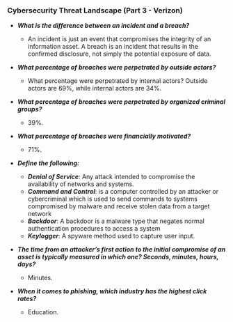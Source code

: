 ### Cybersecurity Threat Landscape (Part 3 - Verizon)

* **_What is the difference between an incident and a breach?_**
  * An incident is just an event that compromises the integrity of an information asset. A breach is an incident that results in the confirmed disclosure, not simply the potential exposure of data. 

* **_What percentage of breaches were perpetrated by outside actors?_**
  * What percentage were perpetrated by internal actors? Outside actors are 69%, while internal actors are 34%. 

* **_What percentage of breaches were perpetrated by organized criminal groups?_**
  * 39%. 

* **_What percentage of breaches were financially motivated?_**
  * 71%. 

* **_Define the following:_**

  * ***_Denial of Service_***: Any attack intended to compromise the availability of networks and systems. 
  * ***_Command and Control_***: is a computer controlled by an attacker or cybercriminal which is used to send commands to systems compromised by malware and receive stolen data from a target network
  * ***_Backdoor_***: A backdoor is a malware type that negates normal authentication procedures to access a system
  * ***_Keylogger_***: A spyware method used to capture user input. 

* **_The time from an attacker’s first action to the initial compromise of an asset is typically measured in which one? Seconds, minutes, hours, days?_**
  * Minutes.

* **_When it comes to phishing, which industry has the highest click rates?_**
  * Education. 
